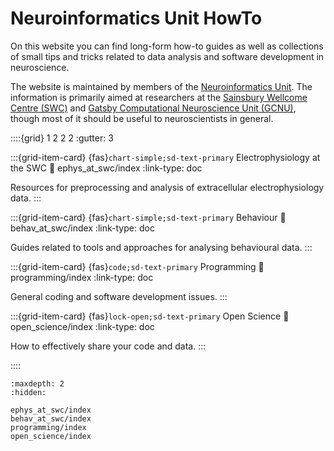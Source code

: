 # Neuroinformatics Unit HowTo

On this website you can find long-form how-to guides as well as collections of small tips and tricks related to data analysis and software development in neuroscience.

The website is maintained by members of the [Neuroinformatics Unit](https://neuroinformatics.dev).
The information is primarily aimed at researchers at the [Sainsbury Wellcome Centre (SWC)](https://www.sainsburywellcome.org/web/)
and
[Gatsby Computational Neuroscience Unit (GCNU)](https://www.ucl.ac.uk/gatsby/gatsby-computational-neuroscience-unit),
though most of it should be useful to neuroscientists in general.


::::{grid} 1 2 2 2
:gutter: 3

:::{grid-item-card} {fas}`chart-simple;sd-text-primary` Electrophysiology at the SWC
:link: ephys_at_swc/index
:link-type: doc

Resources for preprocessing and analysis of extracellular electrophysiology data.
:::

:::{grid-item-card} {fas}`chart-simple;sd-text-primary` Behaviour
:link: behav_at_swc/index
:link-type: doc

Guides related to tools and approaches for analysing behavioural data.
:::

:::{grid-item-card} {fas}`code;sd-text-primary` Programming
:link: programming/index
:link-type: doc

General coding and software development issues.
:::

:::{grid-item-card} {fas}`lock-open;sd-text-primary` Open Science
:link: open_science/index
:link-type: doc

How to effectively share your code and data.
:::

::::


```{toctree}
:maxdepth: 2
:hidden:

ephys_at_swc/index
behav_at_swc/index
programming/index
open_science/index
```
